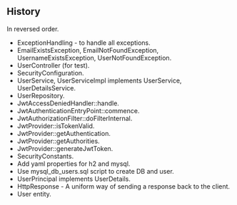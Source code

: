 History
-------
In reversed order.

* ExceptionHandling - to handle all exceptions.
* EmailExistsException, EmailNotFoundException, UsernameExistsException, UserNotFoundException.
* UserController (for test).
* SecurityConfiguration.
* UserService, UserServiceImpl implements UserService, UserDetailsService.
* UserRepository.
* JwtAccessDeniedHandler::handle.
* JwtAuthenticationEntryPoint::commence.
* JwtAuthorizationFilter::doFilterInternal.
* JwtProvider::isTokenValid.
* JwtProvider::getAuthentication.
* JwtProvider::getAuthorities.
* JwtProvider::generateJwtToken.
* SecurityConstants.
* Add yaml properties for h2 and mysql.
* Use mysql_db_users.sql script to create DB and user.
* UserPrincipal implements UserDetails.
* HttpResponse - A uniform way of sending a response back to the client.
* User entity.

